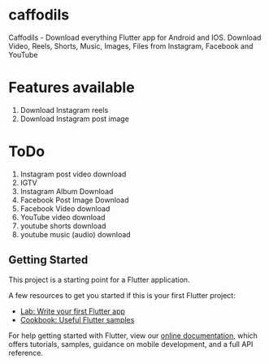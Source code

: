 # caffodils

Caffodils - Download everything
Flutter app for Android and IOS. 
Download Video, Reels, Shorts, Music, Images, Files from Instagram, Facebook and YouTube

# Features available 

1. Download Instagram reels
2. Download Instagram post image


# ToDo

1. Instagram post video download
2. IGTV
3. Instagram Album Download 
4. Facebook Post Image Download
5. Facebook Video download
6. YouTube video download
7. youtube shorts download
8. youtube music (audio) download


## Getting Started

This project is a starting point for a Flutter application.

A few resources to get you started if this is your first Flutter project:

- [Lab: Write your first Flutter app](https://flutter.dev/docs/get-started/codelab)
- [Cookbook: Useful Flutter samples](https://flutter.dev/docs/cookbook)

For help getting started with Flutter, view our
[online documentation](https://flutter.dev/docs), which offers tutorials,
samples, guidance on mobile development, and a full API reference.
